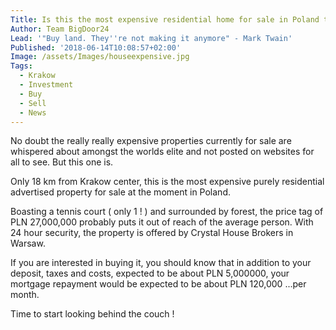 ```yaml
---
Title: Is this the most expensive residential home for sale in Poland today ?
Author: Team BigDoor24
Lead: '"Buy land. They''re not making it anymore" - Mark Twain'
Published: '2018-06-14T10:08:57+02:00'
Image: /assets/Images/houseexpensive.jpg
Tags:
  - Krakow
  - Investment
  - Buy
  - Sell
  - News
---
```

No doubt the really really expensive properties currently for sale are whispered about amongst the worlds elite and not posted on websites for all to see. But this one is.

Only 18 km from Krakow center, this is the most expensive purely residential advertised property for sale at the moment in Poland. 

Boasting a tennis court ( only 1 ! ) and surrounded by forest, the price tag of PLN 27,000,000 probably puts it out of reach of the average person. With 24 hour security, the property is offered by Crystal House Brokers in Warsaw. 

If you are interested in buying it, you should know that in addition to your deposit, taxes and costs, expected to be about PLN 5,000000, your mortgage repayment would be expected to be about PLN 120,000 ...per month.

Time to start looking behind the couch !
